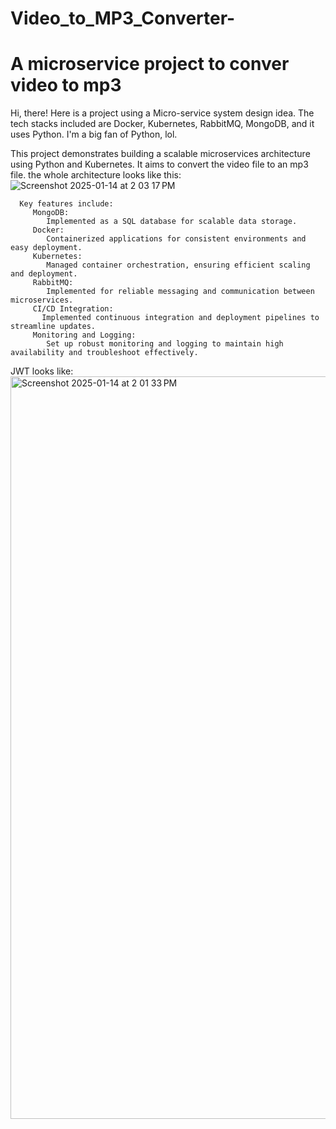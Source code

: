 
# Video_to_MP3_Converter-
A microservice project to conver video to mp3
=======
Hi, there!
Here is a project using a Micro-service system design idea. The tech stacks included are Docker, Kubernetes, RabbitMQ, MongoDB,
and it uses Python. 
I'm a big fan of Python, lol. 

This project demonstrates building a scalable microservices architecture using Python and Kubernetes.
It aims to convert the video file to an mp3 file. 
the whole architecture looks like this:
![Screenshot 2025-01-14 at 2 03 17 PM](https://github.com/user-attachments/assets/837159ec-93f5-4689-b685-f627c1ea4062)


      Key features include:
         MongoDB: 
            Implemented as a SQL database for scalable data storage.
         Docker:
            Containerized applications for consistent environments and easy deployment.
         Kubernetes: 
            Managed container orchestration, ensuring efficient scaling and deployment.
         RabbitMQ: 
            Implemented for reliable messaging and communication between microservices.
         CI/CD Integration: 
           Implemented continuous integration and deployment pipelines to streamline updates.
         Monitoring and Logging: 
            Set up robust monitoring and logging to maintain high availability and troubleshoot effectively.


JWT looks like:
<img width="1188" alt="Screenshot 2025-01-14 at 2 01 33 PM" src="https://github.com/user-attachments/assets/9b199f71-c9c6-4649-a61c-03cc7348aedc" />


